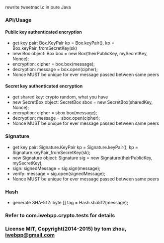 rewrite tweetnacl.c in pure Java


### API/Usage

#### Public key authenticated encryption

* get key pair: Box.KeyPair kp = Box.keyPair(), kp = Box.keyPair_fromSecretKey(sk)
* new Box object: Box box = new Box(theirPublicKey, mySecretKey, Nonce);
* encryption: cipher = box.box(message);
* decryption: message = box.open(cipher);
* Nonce MUST be unique for ever message passed between same peers


#### Secret key authenticated encryption

* get shared key: crypto random, what you have
* new SecretBox object: SecretBox sbox = new SecretBox(sharedKey, Nonce);
* encryption: cipher = sbox.box(message);
* decryption: message = sbox.open(cipher);
* Nonce MUST be unique for ever message passed between same peers


### Signature

* get key pair: Signature.KeyPair kp = Signature.keyPair(), kp = Signature.keyPair_fromSecretKey(sk);
* new Signature object: Signature sig = new Signature(theirPublicKey, mySecretKey);
* sign: signedMessage = sig.sign(message);
* verify: message = sig.open(signedMessage);
* Nonce MUST be unique for ever message passed between same peers


### Hash

* generate SHA-512: byte [] tag = Hash.sha512(message);


### Refer to com.iwebpp.crypto.tests for details


### License MIT, Copyright(2014-2015) by tom zhou, iwebpp@gmail.com


